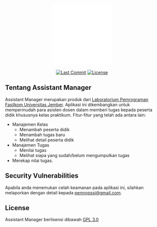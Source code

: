 <p align="center"><img src="https://github.com/Pemrograman-Fasilkom-Unej/Assistant-Manager/blob/master/public/assets/images/logo-icon.png?raw=true" width="200"></p>

<p align="center">
<a href="https://github.com/Pemrograman-Fasilkom-Unej/Assistant-Manager/commits/develop"><img src="https://img.shields.io/github/last-commit/Pemrograman-Fasilkom-Unej/Assistant-Manager/develop?style=for-the-badge" alt="Last Commit"></a>
<a href="https://github.com/Pemrograman-Fasilkom-Unej/Assistant-Manager/blob/master/LICENSE"><img src="https://img.shields.io/github/license/Pemrograman-Fasilkom-Unej/Assistant-Manager?style=for-the-badge" alt="License"></a>
</p>

## Tentang Assistant Manager

Assistant Manager merupakan produk dari [Laboratorium Pemrograman](https://github.com/Pemrograman-Fasilkom-Unej/) [Fasilkom Universitas Jember](https://ilkom.unej.ac.id/). Aplikasi ini dikembangkan untuk mempermudah para asisten dosen dalam memberi tugas kepada peserta didik khususnya kelas praktikum. Fitur-fitur yang telah ada antara lain:

- Manajemen Kelas
    - Menambah peserta didik
    - Menambah tugas baru
    - Melihat detail peserta didik
- Manajemen Tugas
    - Menilai tugas
    - Melihat siapa yang sudah/belum mengumpulkan tugas
- Merekap nilai tugas.

## Security Vulnerabilities

Apabila anda menemukan celah keamanan pada aplikasi ini, silahkan melaporkan dengan detail kepada [pemropssi@gmail.com](mailto:pemropssi@gmail.com).

## License

Assistant Manager berlisensi dibawah [GPL 3.0](https://opensource.org/licenses/GPL-3.0)
